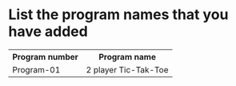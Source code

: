 <h1> List the program names that you have added</h1>
<table>
<tr>
	<th>Program number</th> <th>Program name</th>
</tr>
<tr>
	<td>Program-01 </td> <td>2 player Tic-Tak-Toe</td>
</tr>
</table>
